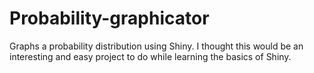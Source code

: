 # Probability-graphicator
Graphs a probability distribution using Shiny.
I thought this would be an interesting and easy project to do while learning the basics of Shiny.
